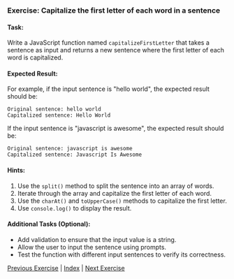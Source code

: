### Exercise: Capitalize the first letter of each word in a sentence

#### Task:
Write a JavaScript function named `capitalizeFirstLetter` that takes a sentence as input and returns a new sentence where the first letter of each word is capitalized.

#### Expected Result:
For example, if the input sentence is "hello world", the expected result should be:
```
Original sentence: hello world
Capitalized sentence: Hello World
```
If the input sentence is "javascript is awesome", the expected result should be:
```
Original sentence: javascript is awesome
Capitalized sentence: Javascript Is Awesome
```

#### Hints:
1. Use the `split()` method to split the sentence into an array of words.
2. Iterate through the array and capitalize the first letter of each word.
3. Use the `charAt()` and `toUpperCase()` methods to capitalize the first letter.
4. Use `console.log()` to display the result.

#### Additional Tasks (Optional):
- Add validation to ensure that the input value is a string.
- Allow the user to input the sentence using prompts.
- Test the function with different input sentences to verify its correctness.


[Previous Exercise](../9/README.md) | [Index](../../README.md) | [Next Exercise](../11/README.md)